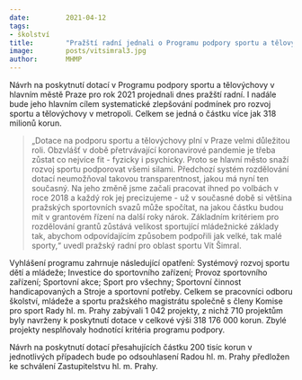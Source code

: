 ```yaml
---
date:         2021-04-12
tags:         
- školství
title:        "Pražští radní jednali o Programu podpory sportu a tělovýchovy. Mezi jednotlivé žadatele bude rozděleno více jak 318 milionů korun"
image: 	      posts/vitsimral3.jpg
author:       MHMP
---
```


Návrh na poskytnutí dotací v Programu podpory sportu a tělovýchovy v hlavním městě Praze pro rok 2021 projednali dnes pražští radní. I nadále bude jeho hlavním cílem systematické zlepšování podmínek pro rozvoj sportu a tělovýchovy v metropoli. Celkem se jedná o částku více jak 318 milionů korun.

> „Dotace na podporu sportu a tělovýchovy plní v Praze velmi důležitou roli. Obzvlášť v době přetrvávající koronavirové pandemie je třeba zůstat co nejvíce fit - fyzicky i psychicky. Proto se hlavní město snaží rozvoj sportu podporovat všemi silami. Předchozí systém rozdělování dotací neumožňoval takovou transparentnost, jakou má nyní ten současný. Na jeho změně jsme začali pracovat ihned po volbách v roce 2018 a každý rok jej precizujeme - už v současné době si většina pražských sportovních svazů může spočítat, na jakou částku budou mít v grantovém řízení na další roky nárok. Základním kritériem pro rozdělování grantů zůstává velikost sportující mládežnické základy tak, abychom odpovídajícím způsobem podpořili jak velké, tak malé sporty,“ uvedl pražský radní pro oblast sportu Vít Šimral.

Vyhlášení programu zahrnuje následující opatření: Systémový rozvoj sportu dětí a mládeže; Investice do sportovního zařízení; Provoz sportovního zařízení; Sportovní akce; Sport pro všechny; Sportovní činnost handicapovaných a Stroje a sportovní potřeby. Celkem se pracovníci odboru školství, mládeže a sportu pražského magistrátu společně s členy Komise pro sport Rady hl. m. Prahy zabývali 1 042 projekty, z nichž 710 projektům byly navrženy k poskytnutí dotace v celkové výši 318 176 000 korun. Zbylé projekty nesplňovaly hodnotící kritéria programu podpory.

Návrh na poskytnutí dotací přesahujících částku 200 tisíc korun v jednotlivých případech bude po odsouhlasení Radou hl. m. Prahy předložen ke schválení Zastupitelstvu hl. m. Prahy.
